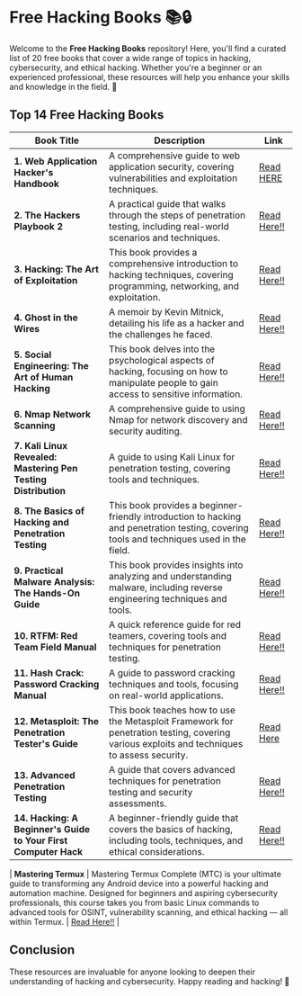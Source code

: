 # Free Hacking Books 📚🔒

Welcome to the **Free Hacking Books** repository! Here, you'll find a curated list of 20 free books that cover a wide range of topics in hacking, cybersecurity, and ethical hacking. Whether you're a beginner or an experienced professional, these resources will help you enhance your skills and knowledge in the field. 🚀

## Top 14 Free Hacking Books

| **Book Title** | **Description** | **Link** |
|----------------|------------------|----------|
| **1. Web Application Hacker's Handbook** | A comprehensive guide to web application security, covering vulnerabilities and exploitation techniques. | [Read HERE](https://edu.anarcho-copy.org/Against%20Security%20-%20Self%20Security/Dafydd%20Stuttard,%20Marcus%20Pinto%20-%20The%20web%20application%20hacker's%20handbook_%20finding%20and%20exploiting%20security%20flaws-Wiley%20(2011).pdf) | 
| **2. The Hackers Playbook 2** | A practical guide that walks through the steps of penetration testing, including real-world scenarios and techniques. | [Read Here!!](https://someplace-else.neocities.org/books/The%20Hacker%20Playbook%202%20-%20Practical%20Guide%20To%20Penetration%20Testing.pdf) |
| **3. Hacking: The Art of Exploitation** | This book provides a comprehensive introduction to hacking techniques, covering programming, networking, and exploitation. | [Read Here!!](https://www.kea.nu/files/textbooks/humblesec/hacking_artofexploitation_2ndedition.pdf) |
| **4. Ghost in the Wires** | A memoir by Kevin Mitnick, detailing his life as a hacker and the challenges he faced. | [Read Here!!](https://bibliocecifi.wordpress.com/wp-content/uploads/2017/05/ghost-in-the-wires-kevin-mitnick.pdf) |
| **5. Social Engineering: The Art of Human Hacking** | This book delves into the psychological aspects of hacking, focusing on how to manipulate people to gain access to sensitive information. | [Read Here!!](https://ia801200.us.archive.org/33/items/TheAgeOfManipulationWilsonBryanKey/Social%20Engineering%20-%20the%20Art%20of%20Human%20Hacking.pdf) |
| **6. Nmap Network Scanning** | A comprehensive guide to using Nmap for network discovery and security auditing. | [Read Here!!](https://nmap.org/book/intro.html) |
| **7. Kali Linux Revealed: Mastering Pen Testing Distribution** | A guide to using Kali Linux for penetration testing, covering tools and techniques. | [Read Here!!](https://upload.wikimedia.org/wikipedia/commons/5/5d/Kali-Linux-Revealed-2021-edition.pdf) |
| **8. The Basics of Hacking and Penetration Testing** | This book provides a beginner-friendly introduction to hacking and penetration testing, covering tools and techniques used in the field. | [Read Here!!](https://wqreytuk.github.io/Patrick+Engebretson+The+Basics+of+Hacking+and+Penetration+Testing,+Second+Edition+%282013%29.pdf) |
| **9. Practical Malware Analysis: The Hands-On Guide** | This book provides insights into analyzing and understanding malware, including reverse engineering techniques and tools. | [Read Here!!](https://www.kea.nu/files/textbooks/humblesec/practicalmalwareanalysis.pdf) |
| **10. RTFM: Red Team Field Manual** | A quick reference guide for red teamers, covering tools and techniques for penetration testing. | [Read Here!!](https://kolegite.com/EE_library/books_and_lectures/%D0%9A%D0%B8%D0%B1%D0%B5%D1%80%D1%81%D0%B8%D0%B3%D1%83%D1%80%D0%BD%D0%BE%D1%81%D1%82/RTFM%20Red%20Team%20Field%20Manual%20v2%20--%20Ben%20Clark%20%26%20Nick%20Downer.pdf) |
| **11. Hash Crack: Password Cracking Manual** | A guide to password cracking techniques and tools, focusing on real-world applications. | [Read Here!!](https://www.amazon.in/Hash-Crack-Password-Cracking-Manual/dp/1793458618) |
| **12. Metasploit: The Penetration Tester's Guide** | This book teaches how to use the Metasploit Framework for penetration testing, covering various exploits and techniques to assess security. | [Read Here](https://www.kea.nu/files/textbooks/humblesec/metasploit_apenetrationtestersguide.pdf) |
| **13. Advanced Penetration Testing** | A guide that covers advanced techniques for penetration testing and security assessments. | [Read Here!!](https://elhacker.info/manuales/Cybersecurity%20Books/Advanced%20Penetration%20Testing%20-%20Hacking%20the%20World_s%20Most%20Secure%20Networks.pdf) |
| **14. Hacking: A Beginner's Guide to Your First Computer Hack** | A beginner-friendly guide that covers the basics of hacking, including tools, techniques, and ethical considerations. | [Read Here!!](http://repo.darmajaya.ac.id/3933/1/Hacking_%20Beginner%20to%20Expert%20Guide%20to%20Computer%20Hacking%2C%20Basic%20Security%2C%20and%20Penetration%20Testing%20%28Computer%20Science%20Series%29%20%28%20PDFDrive%20%29%20%281%29.pdf) |

| **Mastering Termux** | Mastering Termux Complete (MTC) is your ultimate guide to transforming any Android device into a powerful hacking and automation machine. Designed for beginners and aspiring cybersecurity professionals, this course takes you from basic Linux commands to advanced tools for OSINT, vulnerability scanning, and ethical hacking — all within Termux. | [Read Here!!](https://github.com/Asterisk369) |

## Conclusion

These resources are invaluable for anyone looking to deepen their understanding of hacking and cybersecurity. Happy reading and hacking! 🚀
